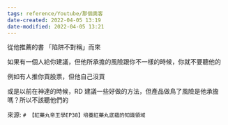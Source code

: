 ```yaml
---
tags: reference/Youtube/那個奧客 
date-created: 2022-04-05 13:19
date-modified: 2022-04-05 13:21
---
```


從他推薦的書 「陷阱不對稱」而來

如果有一個人給你建議，但他所承擔的風險跟你不一樣的時候，你就不要聽他的

例如有人推你買股票，但他自己沒買

或是以前在神達的時候，RD 建議一些好做的方法，但產品做鳥了風險是他承擔嗎？所以不該聽他們的 

來源: `# 【紅藥丸帝王學EP38】培養紅藥丸底蘊的知識領域`
